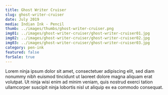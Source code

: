```yaml
---
title: Ghost Writer Cruiser
slug: ghost-writer-cruiser
date: July 2019
media: Indian Ink - Pencil
thumb: ../images/thumbs/ghost-writer-cruiser.png
img01: ../images/ghost-writer-cruiser/ghost-writer-cruiser01.jpg
img02: ../images/ghost-writer-cruiser/ghost-writer-cruiser02.jpg
img03: ../images/ghost-writer-cruiser/ghost-writer-cruiser03.jpg
category: pen-ink
featured: false
forSale: true
---
```


Lorem ninja ipsum dolor sit amet, consectetuer adipiscing elit, sed diam nonummy nibh euismod tincidunt ut laoreet dolore magna aliquam erat volutpat. Ut ninja wisi enim ad minim veniam, quis nostrud exerci tation ullamcorper suscipit ninja lobortis nisl ut aliquip ex ea commodo consequat.